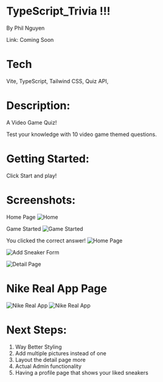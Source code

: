 # TypeScript_Trivia !!!
By Phil Nguyen

Link: Coming Soon


# Tech
Vite, TypeScript, Tailwind CSS, Quiz API,

# Description:

A Video Game Quiz!

Test your knowledge with 10 video game themed questions.

# Getting Started:
Click Start and play!


# Screenshots:

Home Page
![Home](https://imgur.com/ybaO2kQ.png)

Game Started
![Game Started](https://imgur.com/hNYnIXt.png)

You clicked the correct answer!
![Home Page](https://imgur.com/fH5AUGw.png)

![Add Sneaker Form](https://imgur.com/tq6LvJV.png)

![Detail Page](https://i.imgur.com/Dus5cda.png)

# Nike Real App Page
![Nike Real App](https://i.imgur.com/mmkA4Wc.png)
![Nike Real App](https://i.imgur.com/idGZEXL.png)




# Next Steps:

1. Way Better Styling
2. Add multiple pictures instead of one
3. Layout the detail page more
4. Actual Admin functionality
5. Having a profile page that shows your liked sneakers
